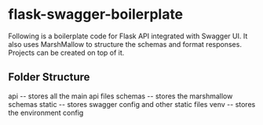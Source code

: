 # flask-swagger-boilerplate

Following is a boilerplate code for Flask API integrated with Swagger UI.
It also uses MarshMallow to structure the schemas and format responses.
Projects can be created on top of it.

## Folder Structure

api     -- stores all the main api files
schemas -- stores the marshmallow schemas
static  -- stores swagger config and other static files
venv    -- stores the environment config
